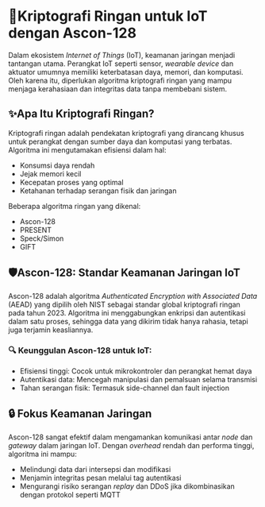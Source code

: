 # 🔐Kriptografi Ringan untuk IoT dengan Ascon-128
Dalam ekosistem *Internet of Things* (IoT), keamanan jaringan menjadi tantangan utama. Perangkat IoT seperti sensor, *wearable device* dan aktuator umumnya memiliki keterbatasan daya, memori, dan komputasi. Oleh karena itu, diperlukan algoritma kriptografi ringan yang mampu menjaga kerahasiaan dan integritas data tanpa membebani sistem.

## ✨Apa Itu Kriptografi Ringan?
Kriptografi ringan adalah pendekatan kriptografi yang dirancang khusus untuk perangkat dengan sumber daya dan komputasi yang terbatas. Algoritma ini mengutamakan efisiensi dalam hal:
- Konsumsi daya rendah
- Jejak memori kecil
- Kecepatan proses yang optimal
- Ketahanan terhadap serangan fisik dan jaringan

Beberapa algoritma ringan yang dikenal:
- Ascon-128
- PRESENT
- Speck/Simon
- GIFT
## 🛡️Ascon-128: Standar Keamanan Jaringan IoT
Ascon-128 adalah algoritma *Authenticated Encryption with Associated Data* (AEAD) yang dipilih oleh NIST sebagai standar global kriptografi ringan pada tahun 2023. Algoritma ini menggabungkan enkripsi dan autentikasi dalam satu proses, sehingga data yang dikirim tidak hanya rahasia, tetapi juga terjamin keasliannya.

### 🔍 Keunggulan Ascon-128 untuk IoT:
- Efisiensi tinggi: Cocok untuk mikrokontroler dan perangkat hemat daya
- Autentikasi data: Mencegah manipulasi dan pemalsuan selama transmisi
- Tahan serangan fisik: Termasuk side-channel dan fault injection

## 🔒 Fokus Keamanan Jaringan
Ascon-128 sangat efektif dalam mengamankan komunikasi antar *node* dan *gateway* dalam jaringan IoT. Dengan *overhead* rendah dan performa tinggi, algoritma ini mampu:
- Melindungi data dari intersepsi dan modifikasi
- Menjamin integritas pesan melalui tag autentikasi
- Mengurangi risiko serangan *replay* dan DDoS jika dikombinasikan dengan protokol seperti MQTT
